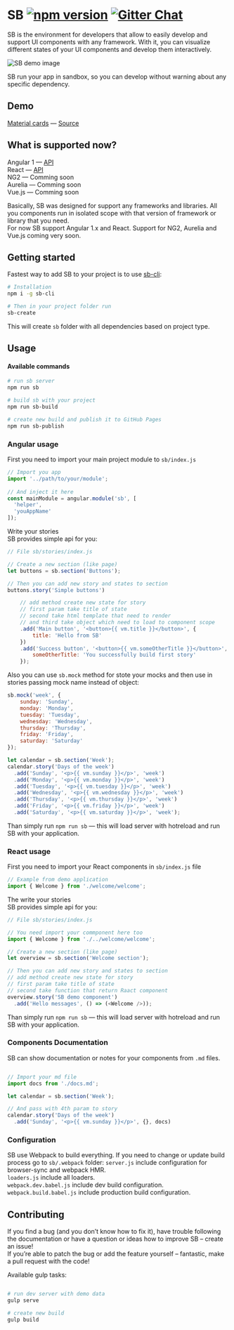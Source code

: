 # SB [![npm version](https://badge.fury.io/js/ui-storybook.svg)](https://badge.fury.io/js/ui-storybook) [![Gitter Chat](https://badges.gitter.im/owner/repo.png)](https://gitter.im/ui-sb/Lobby)


SB is the environment for developers that allow to easily develop and support UI components with any framework. With it, you can visualize different states of your UI components and develop them interactively.    

![SB demo image](docs/sb-demo.gif)

SB run your app in sandbox, so you can develop without warning about any specific dependency.

## Demo
[Material cards](https://ui-storybook.github.io/sb-angular-material-cards-demo/#/?split=true) — [Source](https://github.com/ui-storybook/sb-angular-material-cards-demo)   

## What is supported now?
Angular 1 — [API](#angular-usage)         
React — [API](#react-usage)         
NG2 — Comming soon  
Aurelia — Comming soon  
Vue.js — Comming soon  

Basically, SB was designed for support any frameworks and libraries. All you components run in isolated scope with that version of framework or library that you need.  
For now SB support Angular 1.x and React. Support for NG2, Aurelia and Vue.js coming very soon.


## Getting started
Fastest way to add SB to your project is to use [sb-cli](https://github.com/ui-storybook/sb-cli):  

```bash
# Installation
npm i -g sb-cli

# Then in your project folder run  
sb-create
```

This will create `sb` folder with all dependencies based on project type.

## Usage
#### Available commands
```bash
# run sb server
npm run sb

# build sb with your project
npm run sb-build

# create new build and publish it to GitHub Pages
npm run sb-publish
```

### Angular usage
First you need to import your main project module to `sb/index.js`  

```js
// Import you app 
import '../path/to/your/module';
 
// And inject it here 
const mainModule = angular.module('sb', [
  'helper',
  'youAppName'
]);

```

Write your stories  
SB provides simple api for you:

```js
// File sb/stories/index.js

// Create a new section (like page)
let buttons = sb.section('Buttons');

// Then you can add new story and states to section
buttons.story('Simple buttons')

    // add method create new state for story 
    // first param take title of state
    // second take html template that need to render 
    // and third take object which need to load to component scope
    .add('Main button', '<button>{{ vm.title }}</button>', {
        title: 'Hello from SB'
    })
    .add('Success button', '<button>{{ vm.someOtherTitle }}</button>', {
        someOtherTitle: 'You successfully build first story'
    });

``` 
Also you can use `sb.mock` method for stote your mocks and then use in stories passing mock name instead of object:
```js
sb.mock('week', {
    sunday: 'Sunday', 
    monday: 'Monday',
    tuesday: 'Tuesday',
    wednesday: 'Wednesday',
    thursday: 'Thursday',
    friday: 'Friday',
    saturday: 'Saturday'
});

let calendar = sb.section('Week');
calendar.story('Days of the week')
  .add('Sunday', '<p>{{ vm.sunday }}</p>', 'week')
  .add('Monday', '<p>{{ vm.monday }}</p>', 'week')
  .add('Tuesday', '<p>{{ vm.tuesday }}</p>', 'week')
  .add('Wednesday', '<p>{{ vm.wednesday }}</p>', 'week')
  .add('Thursday', '<p>{{ vm.thursday }}</p>', 'week')
  .add('Friday', '<p>{{ vm.friday }}</p>', 'week')
  .add('Saturday', '<p>{{ vm.saturday }}</p>', 'week');
``` 


Than simply run `npm run sb` — this will load server with hotreload and run SB with your application.  

### React usage
First you need to import your React components in `sb/index.js` file  

```js
// Example from demo application  
import { Welcome } from './welcome/welcome';
```

The write your stories  
SB provides simple api for you:

```js
// File sb/stories/index.js

// You need import your commponent here too
import { Welcome } from './../welcome/welcome';

// Create a new section (like page)
let overview = sb.section('Welcome section');

// Then you can add new story and states to section
// add method create new state for story 
// first param take title of state
// second take function that return Raact component 
overview.story('SB demo component')
  .add('Hello messages', () => (<Welcome />));
``` 

Than simply run `npm run sb` — this will load server with hotreload and run SB with your application.

### Components Documentation
SB can show documentation or notes for your components from `.md` files.

```js

// Import your md file
import docs from './docs.md';

let calendar = sb.section('Week');

// And pass with 4th param to story
calendar.story('Days of the week')
  .add('Sunday', '<p>{{ vm.sunday }}</p>', {}, docs)
``` 

### Configuration 
SB use Webpack to build everything. If you need to change or update build process go to `sb/.webpack` folder:
`server.js` include configuration for browser-sync and webpack HMR.  
`loaders.js` include all loaders.  
`webpack.dev.babel.js` include dev build configuration.   
`webpack.build.babel.js` include production build configuration.

## Contributing

If you find a bug (and you don’t know how to fix it), have trouble following the documentation or have a question or ideas how to improve SB – create an issue!  
If you’re able to patch the bug or add the feature yourself – fantastic, make a pull request with the code! 

Available gulp tasks: 
```bash

# run dev server with demo data
gulp serve  

# create new build
gulp build  

```
